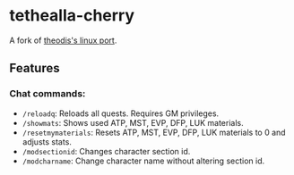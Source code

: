 # tethealla-cherry

A fork of [theodis's linux port](https://gitlab.com/theodis3/tethealla).

## Features
### Chat commands:
* `/reloadq`: Reloads all quests. Requires GM privileges.
* `/showmats`: Shows used ATP, MST, EVP, DFP, LUK materials.
* `/resetmymaterials`: Resets ATP, MST, EVP, DFP, LUK materials to 0 and adjusts stats.
* `/modsectionid`: Changes character section id.
* `/modcharname`: Change character name without altering section id.
